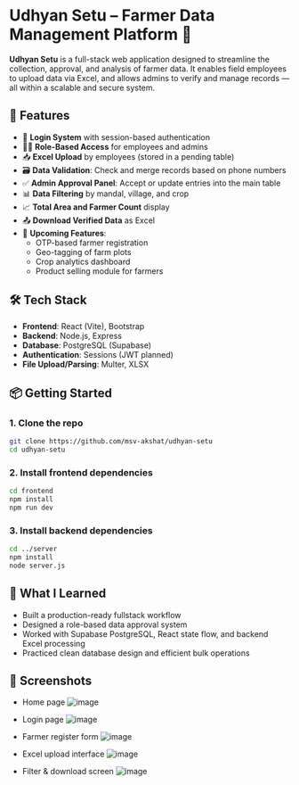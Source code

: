 # Udhyan Setu – Farmer Data Management Platform 🌿

**Udhyan Setu** is a full-stack web application designed to streamline the collection, approval, and analysis of farmer data. It enables field employees to upload data via Excel, and allows admins to verify and manage records — all within a scalable and secure system.

## 🚀 Features

- 🔐 **Login System** with session-based authentication
- 🧑‍🌾 **Role-Based Access** for employees and admins
- 📥 **Excel Upload** by employees (stored in a pending table)
- 🗃️ **Data Validation**: Check and merge records based on phone numbers
- ✅ **Admin Approval Panel**: Accept or update entries into the main table
- 📊 **Data Filtering** by mandal, village, and crop
- 📈 **Total Area and Farmer Count** display
- 📤 **Download Verified Data** as Excel
- 🧪 **Upcoming Features**:
  - OTP-based farmer registration
  - Geo-tagging of farm plots
  - Crop analytics dashboard
  - Product selling module for farmers

## 🛠️ Tech Stack

- **Frontend**: React (Vite), Bootstrap
- **Backend**: Node.js, Express
- **Database**: PostgreSQL (Supabase)
- **Authentication**: Sessions (JWT planned)
- **File Upload/Parsing**: Multer, XLSX


## 📦 Getting Started

### 1. Clone the repo
```bash
git clone https://github.com/msv-akshat/udhyan-setu
cd udhyan-setu
```

### 2. Install frontend dependencies
```bash
cd frontend
npm install
npm run dev
```

### 3. Install backend dependencies
```bash
cd ../server
npm install
node server.js
```

## 🧠 What I Learned

- Built a production-ready fullstack workflow
- Designed a role-based data approval system
- Worked with Supabase PostgreSQL, React state flow, and backend Excel processing
- Practiced clean database design and efficient bulk operations

## 📸 Screenshots

- Home page
  ![image](https://github.com/user-attachments/assets/4f5dbc36-5e65-4b8a-a546-7e600c1a5514)

- Login page
  ![image](https://github.com/user-attachments/assets/d367f3b8-0dd1-48ef-9790-1a9966f1a1fc)

- Farmer register form
  ![image](https://github.com/user-attachments/assets/5f23bdd0-82d8-49a6-8268-ab8d109868b8)

- Excel upload interface
  ![image](https://github.com/user-attachments/assets/12f1bba4-2b81-4a07-8035-90450d2cdc99)

- Filter & download screen
  ![image](https://github.com/user-attachments/assets/6b65579b-b1c8-44b6-b0bb-edbb273eb761)

